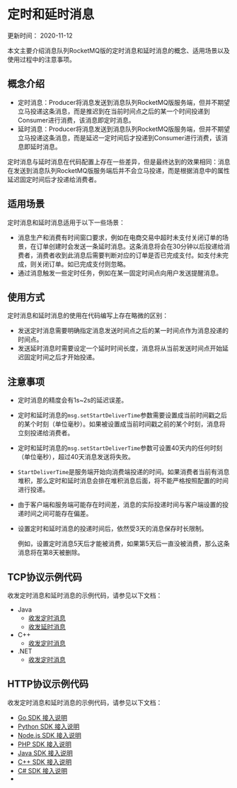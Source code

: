 # 定时和延时消息

更新时间： 2020-11-12

本文主要介绍消息队列RocketMQ版的定时消息和延时消息的概念、适用场景以及使用过程中的注意事项。

## 概念介绍

- 定时消息：Producer将消息发送到消息队列RocketMQ版服务端，但并不期望立马投递这条消息，而是推迟到在当前时间点之后的某一个时间投递到Consumer进行消费，该消息即定时消息。
- 延时消息：Producer将消息发送到消息队列RocketMQ版服务端，但并不期望立马投递这条消息，而是延迟一定时间后才投递到Consumer进行消费，该消息即延时消息。

定时消息与延时消息在代码配置上存在一些差异，但是最终达到的效果相同：消息在发送到消息队列RocketMQ版服务端后并不会立马投递，而是根据消息中的属性延迟固定时间后才投递给消费者。

## 适用场景

定时消息和延时消息适用于以下一些场景：

- 消息生产和消费有时间窗口要求，例如在电商交易中超时未支付关闭订单的场景，在订单创建时会发送一条延时消息。这条消息将会在30分钟以后投递给消费者，消费者收到此消息后需要判断对应的订单是否已完成支付。如支付未完成，则关闭订单。如已完成支付则忽略。
- 通过消息触发一些定时任务，例如在某一固定时间点向用户发送提醒消息。

## 使用方式

定时消息和延时消息的使用在代码编写上存在略微的区别：

- 发送定时消息需要明确指定消息发送时间点之后的某一时间点作为消息投递的时间点。
- 发送延时消息时需要设定一个延时时间长度，消息将从当前发送时间点开始延迟固定时间之后才开始投递。

## 注意事项

- 定时消息的精度会有1s~2s的延迟误差。

- 定时和延时消息的`msg.setStartDeliverTime`参数需要设置成当前时间戳之后的某个时刻（单位毫秒）。如果被设置成当前时间戳之前的某个时刻，消息将立刻投递给消费者。

- 定时和延时消息的`msg.setStartDeliverTime`参数可设置40天内的任何时刻（单位毫秒），超过40天消息发送将失败。

- `StartDeliverTime`是服务端开始向消费端投递的时间。如果消费者当前有消息堆积，那么定时和延时消息会排在堆积消息后面，将不能严格按照配置的时间进行投递。

- 由于客户端和服务端可能存在时间差，消息的实际投递时间与客户端设置的投递时间之间可能存在偏差。

- 设置定时和延时消息的投递时间后，依然受3天的消息保存时长限制。

  例如，设置定时消息5天后才能被消费，如果第5天后一直没被消费，那么这条消息将在第8天被删除。

## TCP协议示例代码

收发定时消息和延时消息的示例代码，请参见以下文档：

- Java
  - [收发定时消息](https://www.alibabacloud.com/help/zh/doc-detail/29550.htm#concept-2047091)
  - [收发延时消息](https://www.alibabacloud.com/help/zh/doc-detail/29549.htm#multiTask2520)
- C++
  - [收发定时消息](https://www.alibabacloud.com/help/zh/doc-detail/29557.htm#concept-2047100)
- .NET
  - [收发定时消息](https://www.alibabacloud.com/help/zh/doc-detail/29563.htm#concept-2047109)

## HTTP协议示例代码

收发定时消息和延时消息的示例代码，请参见以下文档：

- [Go SDK 接入说明](https://www.alibabacloud.com/help/zh/doc-detail/141779.htm#concept-2047123)
- [Python SDK 接入说明](https://www.alibabacloud.com/help/zh/doc-detail/141780.htm#concept-2047124)
- [Node.js SDK 接入说明](https://www.alibabacloud.com/help/zh/doc-detail/141781.htm#concept-2047125)
- [PHP SDK 接入说明](https://www.alibabacloud.com/help/zh/doc-detail/141783.htm#concept-2047126)
- [Java SDK 接入说明](https://www.alibabacloud.com/help/zh/doc-detail/141784.htm#concept-2047127)
- [C++ SDK 接入说明](https://www.alibabacloud.com/help/zh/doc-detail/141785.htm#concept-2047128)
- [C# SDK 接入说明](https://www.alibabacloud.com/help/zh/doc-detail/141786.htm#concept-2047129)
- 